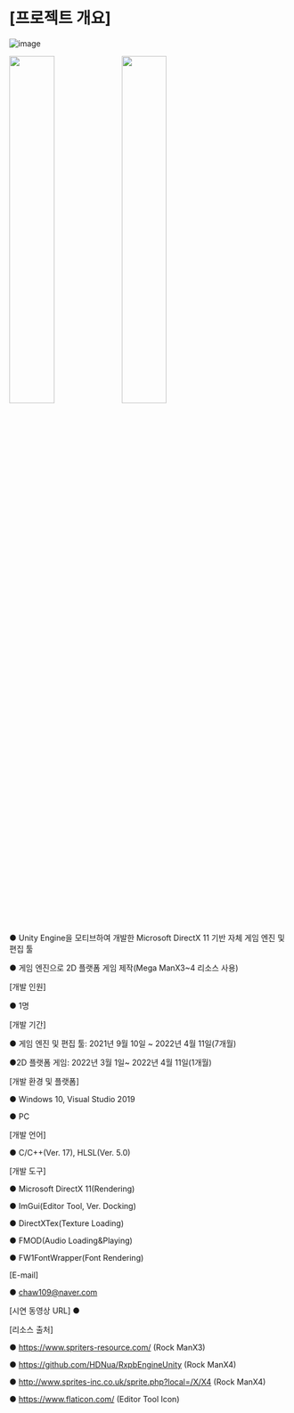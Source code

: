 # [프로젝트 개요]
![image](https://user-images.githubusercontent.com/39609369/163951562-80cdf569-d01b-4d16-a8d7-0a07e82071a9.png)

<img src="https://user-images.githubusercontent.com/39609369/163952091-2049d9bc-af77-4ed9-8b72-6fbe80a5b2e7.png" width="40%"><img src="https://user-images.githubusercontent.com/39609369/163952660-12c6ffb6-328f-4eb7-8871-c090e082bef9.png" width="40%">

● Unity Engine을 모티브하여 개발한 Microsoft DirectX 11 기반 자체 게임 엔진 및 편집 툴

● 게임 엔진으로 2D 플랫폼 게임 제작(Mega ManX3~4 리소스 사용)


[개발 인원]

● 1명


[개발 기간]

● 게임 엔진 및 편집 툴: 2021년 9월 10일 ~ 2022년 4월 11일(7개월)

●2D 플랫폼 게임: 2022년 3월 1일~ 2022년 4월 11일(1개월)


[개발 환경 및 플랫폼]

● Windows 10, Visual Studio 2019

● PC


[개발 언어]

● C/C++(Ver. 17), HLSL(Ver. 5.0)


[개발 도구]

● Microsoft DirectX 11(Rendering)

● ImGui(Editor Tool, Ver. Docking)

● DirectXTex(Texture Loading)

● FMOD(Audio Loading&Playing)

● FW1FontWrapper(Font Rendering)


[E-mail]

● chaw109@naver.com


[시연 동영상 URL]
●


[리소스 출처]

● https://www.spriters-resource.com/ (Rock ManX3)

● https://github.com/HDNua/RxpbEngineUnity (Rock ManX4)

● http://www.sprites-inc.co.uk/sprite.php?local=/X/X4 (Rock ManX4)

● https://www.flaticon.com/ (Editor Tool Icon)






